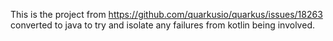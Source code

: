 This is the project from https://github.com/quarkusio/quarkus/issues/18263 converted to java to try and isolate any failures from kotlin 
being involved.